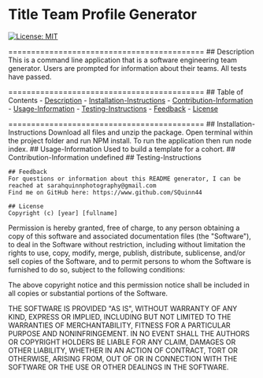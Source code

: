 
   # Title Team Profile Generator
    
   [![License: MIT](https://img.shields.io/badge/License-MIT-blue.svg)](https://opensource.org/licenses/MIT)
   
  ===========================================
    ## Description
    This is a command line application that is a software engineering team generator. Users are prompted for information about their teams. All tests have passed.
    
  ===========================================
    ## Table of Contents
    - [Description](#Description)
    - [Installation-Instructions](#Installation-Instructions)
    - [Contribution-Information](#Contribution-Information)
    - [Usage-Information](#Usage-Information)
    - [Testing-Instructions](#Testing-Instructions)
    - [Feedback](#Feedback)
    - [License](#License)
    
  ===========================================
    ## Installation-Instructions
    Download all files and unzip the package. Open terminal within the project folder and run NPM install. To run the application then run node index. 
    ## Usage-Information
    Used to build a template for a cohort.
    ## Contribution-Information
    undefined
    ## Testing-Instructions
 
    
    ## Feedback 
    For questions or information about this README generator, I can be reached at sarahquinnphotography@gmail.com 
    Find me on GitHub here: https://www.github.com/SQuinn44
    
    ## License
    Copyright (c) [year] [fullname]

Permission is hereby granted, free of charge, to any person obtaining a copy
of this software and associated documentation files (the "Software"), to deal
in the Software without restriction, including without limitation the rights
to use, copy, modify, merge, publish, distribute, sublicense, and/or sell
copies of the Software, and to permit persons to whom the Software is
furnished to do so, subject to the following conditions:

The above copyright notice and this permission notice shall be included in all
copies or substantial portions of the Software.

THE SOFTWARE IS PROVIDED "AS IS", WITHOUT WARRANTY OF ANY KIND, EXPRESS OR
IMPLIED, INCLUDING BUT NOT LIMITED TO THE WARRANTIES OF MERCHANTABILITY,
FITNESS FOR A PARTICULAR PURPOSE AND NONINFRINGEMENT. IN NO EVENT SHALL THE
AUTHORS OR COPYRIGHT HOLDERS BE LIABLE FOR ANY CLAIM, DAMAGES OR OTHER
LIABILITY, WHETHER IN AN ACTION OF CONTRACT, TORT OR OTHERWISE, ARISING FROM,
OUT OF OR IN CONNECTION WITH THE SOFTWARE OR THE USE OR OTHER DEALINGS IN THE
SOFTWARE.
  
